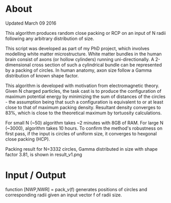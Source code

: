 # About

Updated March 09 2016  

This algorithm produces random close packing or RCP on an input of N radii following any arbitrary distribution of size.

This script was developed as part of my PhD project, which involves modelling white matter microstructure. White matter bundles in the human brain consist of axons (or hollow cylinders) running uni-directionally. A 2-dimensional cross section of such a cylindrical bundle can be represented by a packing of circles. In human anatomy, axon size follow a Gamma distribution of known shape factor. 

This algorithm is developed with motivation from electromagnetic theory. Given N charged particles, the task cast is to produce the configuration of maximum potential energy by minimizing the sum of distances of the circles - the assumption being that such a configuration is equivalent to or at least close to that of maximum packing density. Resultant density converges to 83%, which is close to the theoretical maximum by tortuosity calculations.   

For small N (~50) algorithm takes ~2 minutes with 8GB of RAM. For large N (~3000), algorithm takes 10 hours. To confirm the method's robustness on first pass, if the input is circles of uniform size, it converges to hexgonal close packing (HCP). 

Packing result for N=3332 circles, Gamma distributed in size with shape factor 3.81, is shown in result_v1.png

# Input / Output

function [NWP,NWR] = pack_v(f) generates positions of circles and corresponding radii given an input vector f of radii size.


